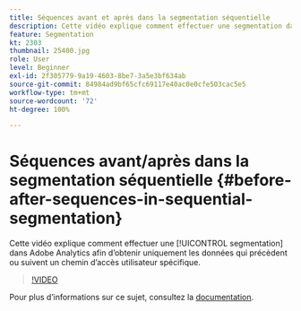 ```yaml
---
title: Séquences avant et après dans la segmentation séquentielle
description: Cette vidéo explique comment effectuer une segmentation dans Adobe Analytics afin d’obtenir uniquement les données qui précèdent ou suivent un chemin d’accès utilisateur spécifique.
feature: Segmentation
kt: 2303
thumbnail: 25400.jpg
role: User
level: Beginner
exl-id: 2f305779-9a19-4603-8be7-3a5e3bf634ab
source-git-commit: 84984ad9bf65cfc69117e40ac0e0cfe503cac5e5
workflow-type: tm+mt
source-wordcount: '72'
ht-degree: 100%

---
```


# Séquences avant/après dans la segmentation séquentielle {#before-after-sequences-in-sequential-segmentation}

Cette vidéo explique comment effectuer une [!UICONTROL segmentation] dans Adobe Analytics afin d’obtenir uniquement les données qui précèdent ou suivent un chemin d’accès utilisateur spécifique.

>[!VIDEO](https://video.tv.adobe.com/v/37636/?quality=12&learn=on&captions=fre_fr)

Pour plus d’informations sur ce sujet, consultez la [documentation](https://experienceleague.adobe.com/docs/analytics/components/segmentation/segmentation-workflow/seg-sequential-build.html?lang=fr).
